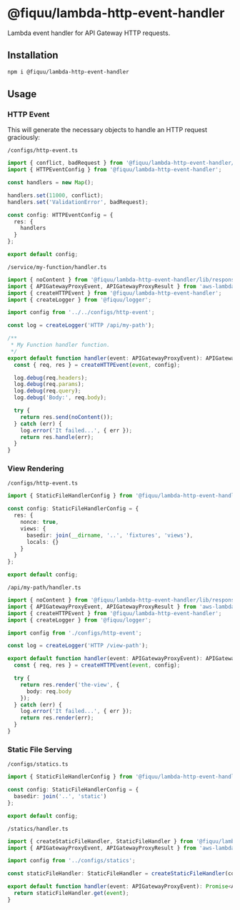 # @fiquu/lambda-http-event-handler

Lambda event handler for API Gateway HTTP requests.

## Installation

```sh
npm i @fiquu/lambda-http-event-handler
```

## Usage

### HTTP Event

This will generate the necessary objects to handle an HTTP request graciously:

`/configs/http-event.ts`

```ts
import { conflict, badRequest } from '@fiquu/lambda-http-event-handler/lib/responses';
import { HTTPEventConfig } from '@fiquu/lambda-http-event-handler';

const handlers = new Map();

handlers.set(11000, conflict);
handlers.set('ValidationError', badRequest);

const config: HTTPEventConfig = {
  res: {
    handlers
  }
};

export default config;
```

`/service/my-function/handler.ts`

```ts
import { noContent } from '@fiquu/lambda-http-event-handler/lib/responses';
import { APIGatewayProxyEvent, APIGatewayProxyResult } from 'aws-lambda';
import { createHTTPEvent } from '@fiquu/lambda-http-event-handler';
import { createLogger } from '@fiquu/logger';

import config from '../../configs/http-event';

const log = createLogger('HTTP /api/my-path');

/**
 * My Function handler function.
 */
export default function handler(event: APIGatewayProxyEvent): APIGatewayProxyResult {
  const { req, res } = createHTTPEvent(event, config);

  log.debug(req.headers);
  log.debug(req.params);
  log.debug(req.query);
  log.debug('Body:', req.body);

  try {
    return res.send(noContent());
  } catch (err) {
    log.error('It failed...', { err });
    return res.handle(err);
  }
}
```

### View Rendering

`/configs/http-event.ts`

```ts
import { StaticFileHandlerConfig } from '@fiquu/lambda-http-event-handler/statics';

const config: StaticFileHandlerConfig = {
  res: {
    nonce: true,
    views: {
      basedir: join(__dirname, '..', 'fixtures', 'views'),
      locals: {}
    }
  }
};

export default config;
```

`/api/my-path/handler.ts`

```ts
import { noContent } from '@fiquu/lambda-http-event-handler/lib/responses';
import { APIGatewayProxyEvent, APIGatewayProxyResult } from 'aws-lambda';
import { createHTTPEvent } from '@fiquu/lambda-http-event-handler';
import { createLogger } from '@fiquu/logger';

import config from './configs/http-event';

const log = createLogger('HTTP /view-path');

export default function handler(event: APIGatewayProxyEvent): APIGatewayProxyResult {
  const { req, res } = createHTTPEvent(event, config);

  try {
    return res.render('the-view', {
      body: req.body
    });
  } catch (err) {
    log.error('It failed...', { err });
    return res.render(err);
  }
}
```

### Static File Serving

`/configs/statics.ts`

```ts
import { StaticFileHandlerConfig } from '@fiquu/lambda-http-event-handler/statics';

const config: StaticFileHandlerConfig = {
  basedir: join('..', 'static')
};

export default config;
```

`/statics/handler.ts`

```ts
import { createStaticFileHandler, StaticFileHandler } from '@fiquu/lambda-http-event-handler/statics';
import { APIGatewayProxyEvent, APIGatewayProxyResult } from 'aws-lambda';

import config from '../configs/statics';

const staticFileHandler: StaticFileHandler = createStaticFileHandler(config);

export default function handler(event: APIGatewayProxyEvent): Promise<APIGatewayProxyResult> {
  return staticFileHandler.get(event);
}
```
